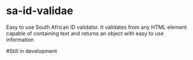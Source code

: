 # sa-id-validae
Easy to use South African ID validator. It validates from any HTML element capable of containing text and returns an object with easy to use information

#Still in development

